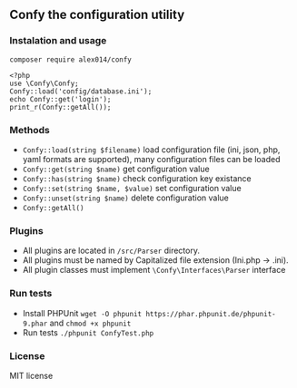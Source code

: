 ## Confy the configuration utility
### Instalation and usage
`composer require alex014/confy`
```
<?php
use \Confy\Confy;
Confy::load('config/database.ini');
echo Confy::get('login');
print_r(Confy::getAll());
```
### Methods
* `Confy::load(string $filename)` load configuration file (ini, json, php, yaml formats are supported), 
many configuration files can be loaded
* `Confy::get(string $name)` get configuration value
* `Confy::has(string $name)` check configuration key existance
* `Confy::set(string $name, $value)` set configuration value
* `Confy::unset(string $name)` delete configuration value
* `Confy::getAll()` 
### Plugins
* All plugins are located in `/src/Parser` directory.
* All plugins must be named by Capitalized file extension (Ini.php -> .ini).
* All plugin classes must implement `\Confy\Interfaces\Parser` interface
### Run tests
* Install PHPUnit `wget -O phpunit https://phar.phpunit.de/phpunit-9.phar` and `chmod +x phpunit`
* Run tests `./phpunit ConfyTest.php`
### License
MIT license